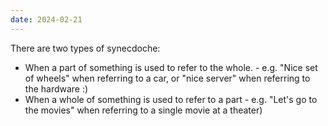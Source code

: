 ```yaml
---
date: 2024-02-21
---
```


There are two types of synecdoche:

- When a part of something is used to refer to the whole. - e.g. "Nice set of wheels" when referring to a car, or "nice server" when referring to the hardware :)
- When a whole of something is used to refer to a part - e.g. "Let's go to the movies" when referring to a single movie at a theater)
